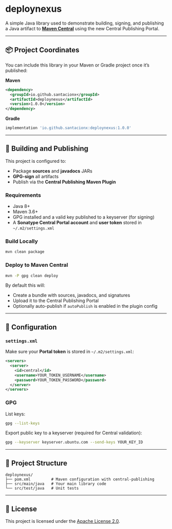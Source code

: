 
# deploynexus

A simple Java library used to demonstrate building, signing, and publishing a Java artifact to **[Maven Central](https://central.sonatype.com/)** using the new Central Publishing Portal.

---

## 📦 Project Coordinates

You can include this library in your Maven or Gradle project once it’s published:

**Maven**

```xml
<dependency>
  <groupId>io.github.santacionx</groupId>
  <artifactId>deploynexus</artifactId>
  <version>1.0.0</version>
</dependency>
```

**Gradle**

```gradle
implementation 'io.github.santacionx:deploynexus:1.0.0'
```

---

## 🚀 Building and Publishing

This project is configured to:

* Package **sources** and **javadocs** JARs
* **GPG-sign** all artifacts
* Publish via the **Central Publishing Maven Plugin**

### Requirements

* Java 8+
* Maven 3.6+
* GPG installed and a valid key published to a keyserver (for signing)
* A **Sonatype Central Portal account** and **user token** stored in `~/.m2/settings.xml`

### Build Locally

```bash
mvn clean package
```

### Deploy to Maven Central

```bash
mvn -P gpg clean deploy
```

By default this will:

* Create a bundle with sources, javadocs, and signatures
* Upload it to the Central Publishing Portal
* Optionally auto-publish if `autoPublish` is enabled in the plugin config

---

## 🔑 Configuration

### `settings.xml`

Make sure your **Portal token** is stored in `~/.m2/settings.xml`:

```xml
<servers>
  <server>
    <id>central</id>
    <username>YOUR_TOKEN_USERNAME</username>
    <password>YOUR_TOKEN_PASSWORD</password>
  </server>
</servers>
```

### GPG

List keys:

```bash
gpg --list-keys
```

Export public key to a keyserver (required for Central validation):

```bash
gpg --keyserver keyserver.ubuntu.com --send-keys YOUR_KEY_ID
```

---

## 📂 Project Structure

```
deploynexus/
├── pom.xml         # Maven configuration with central-publishing
├── src/main/java   # Your main library code
└── src/test/java   # Unit tests
```

---

## 📝 License

This project is licensed under the [Apache License 2.0](https://www.apache.org/licenses/LICENSE-2.0).

